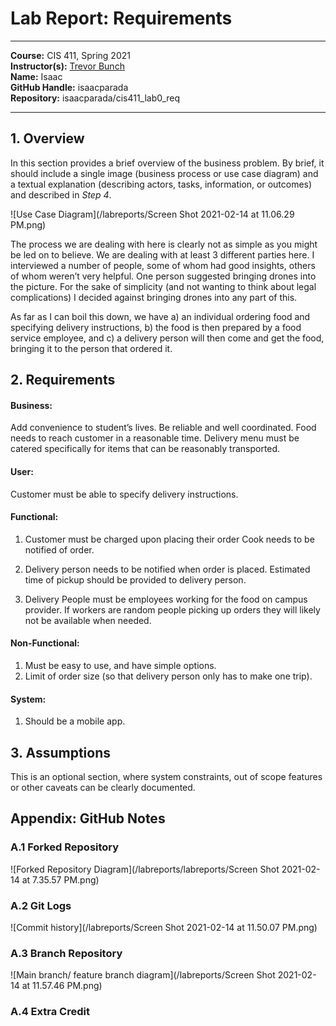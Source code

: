 

# Lab Report: Requirements
___
**Course:** CIS 411, Spring 2021  
**Instructor(s):** [Trevor Bunch](https://github.com/trevordbunch)  
**Name:** Isaac  
**GitHub Handle:** isaacparada  
**Repository:** isaacparada/cis411_lab0_req  
___

## 1. Overview
In this section provides a brief overview of the business problem.  By brief, it should include a single image (business process or use case diagram) and a textual explanation (describing actors, tasks, information, or outcomes) and described in *Step 4*.


![Use Case Diagram](/labreports/Screen Shot 2021-02-14 at 11.06.29 PM.png)  


The process we are dealing with here is clearly not as simple as you might be led on to believe. We are dealing with at least 3 different parties here. I interviewed a number of people, some of whom had good insights, others of whom weren’t very helpful. One person suggested bringing drones into the picture. For the sake of simplicity (and not wanting to think about legal complications) I decided against bringing drones into any part of this. 

As far as I can boil this down, we have a) an individual ordering food and specifying delivery instructions, b) the food is then prepared by a food service employee, and c) a delivery person will then come and get the food, bringing it to the person that ordered it. 

## 2. Requirements


#### Business: 
Add convenience to student’s lives.
Be reliable and well coordinated.
Food needs to reach customer in a reasonable time. 
Delivery menu must be catered specifically for items that can be reasonably transported.

#### User:
Customer must be able to specify delivery instructions. 

#### Functional:
1. Customer must be charged upon placing their order
Cook needs to be notified of order.
2. Delivery person needs to be notified when order is placed.
Estimated time of pickup should be provided to delivery person.

3. Delivery People must be employees working for the food on campus provider. If workers are random people picking up orders they will likely not be available when needed.  

#### Non-Functional:
1. Must be easy to use, and have simple options. 
2. Limit of order size (so that delivery person only has to make one trip).


#### System: 
1. Should be a mobile app.


## 3. Assumptions
This is an optional section, where system constraints, out of scope features or other caveats can be clearly documented.  

## Appendix: GitHub Notes

### A.1 Forked Repository

![Forked Repository Diagram](/labreports/labreports/Screen Shot 2021-02-14 at 7.35.57 PM.png)  

### A.2 Git Logs

![Commit history](/labreports/Screen Shot 2021-02-14 at 11.50.07 PM.png)


### A.3 Branch Repository

![Main branch/ feature branch diagram](/labreports/Screen Shot 2021-02-14 at 11.57.46 PM.png)

### A.4 Extra Credit
